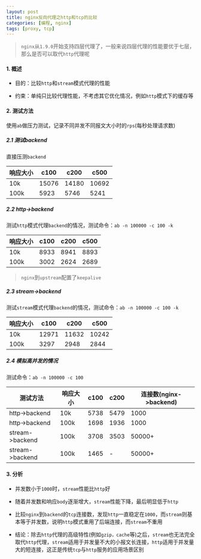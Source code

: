 ```yaml
---
layout: post
title: nginx反向代理之http和tcp的比较
categories: [编程, nginx]
tags: [proxy, tcp]
---
```


> `nginx`从`1.9.0`开始支持四层代理了，一般来说四层代理的性能要优于七层，那么是否可以取代`http`代理呢

#### 1. 概述

* 目的：比较`http`和`stream`模式代理的性能

* 约束：单纯只比较代理性能，不考虑其它优化情况，例如`http`模式下的缓存等

#### 2. 测试方法

使用`ab`做压力测试，记录不同并发不同报文大小时的`rps`(每秒处理请求数)

##### 2.1 测试backend

直接压测`backend`

| 响应大小 |   c100  |  c200 |  c500 |
| -------- | --------- | --------- | ---------- |
| 10k | 15076 | 14180 | 10692 |
| 100k| 5923 | 5746 | 5241 |

##### 2.2 http->backend

测试`http`模式代理`backend`的情况，测试命令：`ab -n 100000 -c 100 -k`

| 响应大小 |   c100  |  c200 |  c500 |
| -------- | --------- | --------- | ---------- |
| 10k | 8933 | 8941 | 8893 |
| 100k| 3002 | 2624 | 2689 |
    
> `nginx`到`upstream`配置了`keepalive`

##### 2.3 stream->backend

测试`stream`模式代理`backend`的情况，测试命令：`ab -n 100000 -c 100 -k`

| 响应大小 |   c100  |  c200 |  c500 |
| -------- | --------- | --------- | ---------- |
| 10k | 12971 | 11632 | 10242 |
| 100k| 3297 | 2948 | 2844 |

##### 2.4 模拟高并发的情况

测试命令：`ab -n 100000 -c 100`

| 测试方法 | 响应大小 |   c100  |  c200 |  连接数(nginx->backend) |
| ------------- | -------- | --------- | --------- | ---------- |
| http->backend | 10k | 5738 | 5479 | 1000 |
| http->backend |100k| 1698 | 1936 | 1000 |
| stream->backend |100k| 3708 | 3503 | 50000+ |
| stream->backend |100k| 1465 | - | 50000+ |

#### 3. 分析

* 并发数小于`1000`时，`stream`性能比`http`好
* 随着并发数和响应`body`逐渐增大，`stream`性能下降，最后明显低于`http`
* 比较`nginx`到`backend`的`tcp`连接数，发现`http`一直稳定在`1000`，而`stream`则基本等于并发数，说明`http`模式重用了后端连接，而`stream`不重用

* 结论：除去`http`代理的高级特性(例如`gzip，cache`等)之后，`stream`也无法完全取代`http`代理，`stream`适用于并发量不大的小报文长连接，`http`适用于并发量大的短连接，这正是传统`tcp`与`http`服务的应用场景区别
